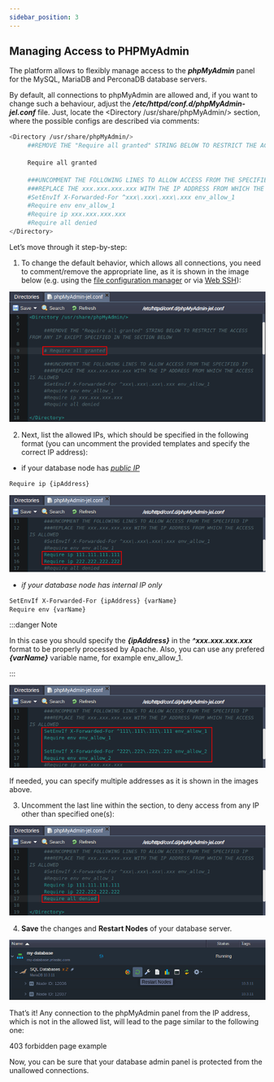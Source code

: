 ```yaml
---
sidebar_position: 3
---
```


## Managing Access to PHPMyAdmin

The platform allows to flexibly manage access to the **_phpMyAdmin_** panel for the MySQL, MariaDB and PerconaDB database servers.

By default, all connections to phpMyAdmin are allowed and, if you want to change such a behaviour, adjust the **_/etc/httpd/conf.d/phpMyAdmin-jel.conf_** file. Just, locate the <Directory /usr/share/phpMyAdmin/> section, where the possible configs are described via comments:

```bash
<Directory /usr/share/phpMyAdmin/>
     ##REMOVE THE "Require all granted" STRING BELOW TO RESTRICT THE ACCESS FROM ANY IP EXCEPT SPECIFIED IN THE SECTION BELOW

     Require all granted

     ###UNCOMMENT THE FOLLOWING LINES TO ALLOW ACCESS FROM THE SPECIFIED IP
     ###REPLACE THE xxx.xxx.xxx.xxx WITH THE IP ADDRESS FROM WHICH THE ACCESS IS ALLOWED
     #SetEnvIf X-Forwarded-For ^xxx\.xxx\.xxx\.xxx env_allow_1
     #Require env env_allow_1
     #Require ip xxx.xxx.xxx.xxx
     #Require all denied
</Directory>
```

Let’s move through it step-by-step:

1. To change the default behavior, which allows all connections, you need to comment/remove the appropriate line, as it is shown in the image below (e.g. using the [file configuration manager](https://cloudmydc.com/) or via [Web SSH](https://cloudmydc.com/)):

<div style={{
    display:'flex',
    justifyContent: 'center',
    margin: '0 0 1rem 0'
}}>

![Locale Dropdown](./img/AccesstoAdminPanel/01-phpmyadmin-configuration-file.png)

</div>

2. Next, list the allowed IPs, which should be specified in the following format (you can uncomment the provided templates and specify the correct IP address):

- if your database node has _[public IP](https://cloudmydc.com/)_

```bash
Require ip {ipAddress}
```

<div style={{
    display:'flex',
    justifyContent: 'center',
    margin: '0 0 1rem 0'
}}>

![Locale Dropdown](./img/AccesstoAdminPanel/02-configure-access-for-db-with-public-ip.png)

</div>

- _if your database node has internal IP only_

```bash
SetEnvIf X-Forwarded-For {ipAddress} {varName}
Require env {varName}
```

:::danger Note

In this case you should specify the **_{ipAddress}_** in the **_^xxx.xxx.xxx.xxx_** format to be properly processed by Apache. Also, you can use any prefered **_{varName}_** variable name, for example env_allow_1.

:::

<div style={{
    display:'flex',
    justifyContent: 'center',
    margin: '0 0 1rem 0'
}}>

![Locale Dropdown](./img/AccesstoAdminPanel/03-configure-access-for-db-with-internal-ip-only.png)

</div>

If needed, you can specify multiple addresses as it is shown in the images above.

3. Uncomment the last line within the section, to deny access from any IP other than specified one(s):

<div style={{
    display:'flex',
    justifyContent: 'center',
    margin: '0 0 1rem 0'
}}>

![Locale Dropdown](./img/AccesstoAdminPanel/04-deny-access-to-admin-from-not-listed-addresses.png)

</div>

4. **Save** the changes and **Restart Nodes** of your database server.

<div style={{
    display:'flex',
    justifyContent: 'center',
    margin: '0 0 1rem 0'
}}>

![Locale Dropdown](./img/AccesstoAdminPanel/05-restart-database-nodes.png)

</div>

That’s it! Any connection to the phpMyAdmin panel from the IP address, which is not in the allowed list, will lead to the page similar to the following one:

403 forbidden page example

Now, you can be sure that your database admin panel is protected from the unallowed connections.
